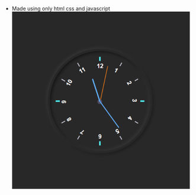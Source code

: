 - Made using only html css and javascript
![alt text](https://github.com/onursnmz/analog_clock/blob/main/ss1.png)

